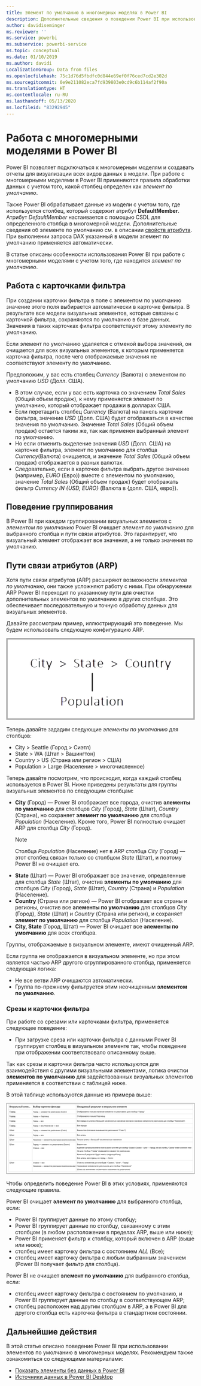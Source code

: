 ```yaml
---
title: Элемент по умолчанию в многомерных моделях в Power BI
description: Дополнительные сведения о поведении Power BI при использовании элементов по умолчанию в многомерных моделях
author: davidiseminger
ms.reviewer: ''
ms.service: powerbi
ms.subservice: powerbi-service
ms.topic: conceptual
ms.date: 01/10/2019
ms.author: davidi
LocalizationGroup: Data from files
ms.openlocfilehash: 75c1d76d5fbdfc0d844e69ef0f76ced7cd2e302d
ms.sourcegitcommit: 0e9e211082eca7fd939803e0cd9c6b114af2f90a
ms.translationtype: HT
ms.contentlocale: ru-RU
ms.lasthandoff: 05/13/2020
ms.locfileid: "83292945"
---
```

# <a name="work-with-multidimensional-models-in-power-bi"></a>Работа с многомерными моделями в Power BI

Power BI позволяет подключаться к многомерным моделям и создавать отчеты для визуализации всех видов данных в модели. При работе с многомерными моделями в Power BI применяются правила обработки данных с учетом того, какой столбец определен как *элемент по умолчанию*. 

Также Power BI обрабатывает данные из модели с учетом того, где используется столбец, который содержит атрибут **DefaultMember**. Атрибут *DefaultMember* настаивается с помощью CSDL для определенного столбца в многомерной модели. Дополнительные сведения об элементе по умолчанию см. в описании [свойств атрибута](https://docs.microsoft.com/sql/analysis-services/multidimensional-models/attribute-properties-define-a-default-member?view=sql-server-2017). При выполнении запроса DAX указанный в модели элемент по умолчанию применяется автоматически.

В статье описаны особенности использования Power BI при работе с многомерными моделями с учетом того, где находится *элемент по умолчанию*. 

## <a name="working-with-filter-cards"></a>Работа с карточками фильтра

При создании карточки фильтра в поле с элементом по умолчанию значение этого поля выбирается автоматически в карточке фильтра. В результате все модели визуальных элементов, которые связаны с карточкой фильтра, сохраняются по умолчанию в базе данных. Значения в таких карточках фильтра соответствуют этому элементу по умолчанию.

Если элемент по умолчанию удаляется с отменой выбора значений, он очищается для всех визуальных элементов, к которым применяется карточка фильтра, после чего отображаемые значения не соответствуют элементу по умолчанию.

Предположим, у вас есть столбец *Currency* (Валюта) с элементом по умолчанию *USD* (Долл. США).

* В этом случае, если у вас есть карточка со значением *Total Sales* (Общий объем продаж), к нему применяется элемент по умолчанию, который отображает продажи в долларах США.
* Если перетащить столбец *Currency* (Валюта) на панель карточки фильтра, значение *USD* (Долл. США) будет отображаться в качестве значения по умолчанию. Значение *Total Sales* (Общий объем продаж) остается таким же, так как применен выбранный элемент по умолчанию.
* Но если отменить выделение значения *USD* (Долл. США) на карточке фильтра, элемент по умолчанию для столбца *Currency*(Валюта) очищается, и значение *Total Sales* (Общий объем продаж) отображается в разных валютах.
* Следовательно, если в карточке фильтра выбрать другое значение (например, *EURO* (Евро)) вместе с элементом по умолчанию, значение *Total Sales* (Общий объем продаж) будет отображать фильтр *Currency IN {USD, EURO}* (Валюта в {долл. США, евро}).

## <a name="grouping-behavior"></a>Поведение группирования

В Power BI при каждом группировании визуальных элементов с *элементом по умолчанию* Power BI очищает *элемент по умолчанию* для выбранного столбца и пути связи атрибутов. Это гарантирует, что визуальный элемент отображает все значения, а не только значения по умолчанию.

## <a name="attribute-relationship-paths-arps"></a>Пути связи атрибутов (ARP)

Хотя пути связи атрибутов (ARP) расширяют возможности *элементов по умолчанию*, они также усложняют работу с ними. При обнаружении ARP Power BI переходит по указанному пути для очистки дополнительных элементов по умолчанию в других столбцах. Это обеспечивает последовательную и точную обработку данных для визуальных элементов.

Давайте рассмотрим пример, иллюстрирующий это поведение. Мы будем использовать следующую конфигурацию ARP.

![ARP в многомерных моделях](media/desktop-default-member-multidimensional-models/default-members_01.png)

Теперь давайте зададим следующие *элементы по умолчанию* для столбцов:

* City > Seattle (Город > Сиэтл)
* State > WA (Штат > Вашингтон)
* Country > US (Страна или регион > США)
* Population > Large (Население > многочисленное)

Теперь давайте посмотрим, что происходит, когда каждый столбец используется в Power BI. Ниже приведены результаты для группы визуальных элементов по следующим столбцам:

* **City** (Город) — Power BI отображает все города, очистив **элементы по умолчанию** для столбцов *City* (Город), *State* (Штат), *Country* (Страна), но сохраняет **элемент по умолчанию** для столбца *Population* (Население). Кроме того, Power BI полностью очищает ARP для столбца *City* (Город).
    > [!NOTE]
    > Столбца *Population* (Население) нет в ARP столбца *City* (Город) — этот столбец связан только со столбцом *State* (Штат), и поэтому Power BI не очищает его.
* **State** (Штат) — Power BI отображает все значение, определенные для столбца *State* (Штат), очистив **элементы по умолчанию** для столбцов *City* (Город), *State* (Штат), *Country* (Страна) и *Population* (Население).
* **Country** (Страна или регион) — Power BI отображает все страны и регионы, очистив все **элементы по умолчанию** для столбцов *City* (Город), *State* (Штат) и *Country* (Страна или регион), и сохраняет **элемент по умолчанию** для столбца *Population* (Население).
* **City, State** (Город, Штат) — Power BI очищает все **элементы по умолчанию** для всех столбцов.

Группы, отображаемые в визуальном элементе, имеют очищенный ARP. 

Если группа не отображается в визуальном элементе, но при этом является частью ARP другого сгруппированного столбца, применяется следующая логика:

* Не все ветви ARP очищаются автоматически.
* Группа по-прежнему фильтруется этим неочищенным **элементом по умолчанию**.

### <a name="slicers-and-filter-cards"></a>Срезы и карточки фильтра

При работе со срезами или карточками фильтра, применяется следующее поведение:

* При загрузке среза или карточки фильтра с данными Power BI группирует столбец в визуальном элементе так, чтобы поведение при отображении соответствовало описанному выше.

Так как срезы и карточки фильтра часто используются для взаимодействия с другими визуальными элементами, логика очистки **элементов по умолчанию** для задействованных визуальных элементов применяется в соответствии с таблицей ниже. 

В этой таблице используются данные из примера выше:

![Поведение или очистка элемента по умолчанию со срезами и карточками фильтра в Power BI](media/desktop-default-member-multidimensional-models/default-members_02.png)

Чтобы определить поведение Power BI в этих условиях, применяются следующие правила.

Power BI очищает **элемент по умолчанию** для выбранного столбца, если:

* Power BI группирует данные по этому столбцу;
* Power BI группирует данные по столбцу, связанному с этим столбцом (в любом расположении в пределах ARP, выше или ниже);
* Power BI применяет фильтр к столбцу, который включен в ARP (выше или ниже);
* столбец имеет карточку фильтра с состоянием *ALL* (Все);
* столбец имеет карточку фильтра с любым выбранным значением (Power BI получает фильтр для столбца).

Power BI не очищает **элемент по умолчанию** для выбранного столбца, если:

* столбец имеет карточку фильтра с состоянием по умолчанию, и Power BI группирует данные по столбцу в соответствующем ARP;
* столбец расположен над другим столбцом в ARP, а в Power BI для другого столбца есть карточка фильтра в стандартном состоянии.


## <a name="next-steps"></a>Дальнейшие действия

В этой статье описано поведение Power BI при использовании элементов по умолчанию в многомерных моделях. Рекомендуем также ознакомиться со следующими материалами: 

* [Показать элементы без данных в Power BI](../create-reports/desktop-show-items-no-data.md)
* [Источники данных в Power BI Desktop](desktop-data-sources.md)
